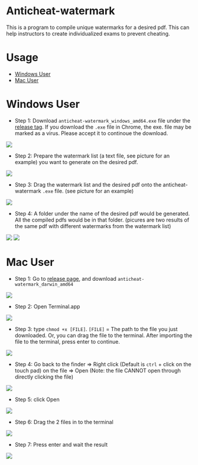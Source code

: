 # Anticheat-watermark
This is a program to compile unique watermarks for a desired pdf. This can help instructors to create individualized exams to prevent cheating.

# Usage
- [Windows User](https://github.com/hare1039/anticheat-watermark#windows-usage)
- [Mac User](https://github.com/hare1039/anticheat-watermark#mac-usage)

# Windows User
- Step 1: Download `anticheat-watermark_windows_amd64.exe` file under the [release tag](https://github.com/hare1039/anticheat-watermark/releases). If you download the `.exe` file in Chrome, the exe. file may be marked as a virus. Please accept it to continoue the download. 

![](https://i.imgur.com/7tAbN2Y.png)
- Step 2: Prepare the watermark list (a text file, see picture for an example) you want to generate on the desired pdf.

![](https://i.imgur.com/hMFfxLl.jpg)
- Step 3: Drag the watermark list and the desired pdf onto the anticheat-watermark `.exe` file. (see picture for an example)

![](https://i.imgur.com/lOgnW22.png)
- Step 4: A folder under the name of the desired pdf would be generated. All the compiled pdfs would be in that folder. (picures are two results of the same pdf with different watermarks from the watermark list)

![](https://i.imgur.com/WbxmbeL.jpg)
![](https://i.imgur.com/MPqVuot.jpg)

# Mac User 
- Step 1: Go to [release page](https://github.com/hare1039/anticheat-watermark/releases), and download `anticheat-watermark_darwin_amd64`

![](https://i.imgur.com/RYFan72.png)
- Step 2: Open Terminal.app

![](https://i.imgur.com/LZCNaoJ.png)
- Step 3: type `chmod +x [FILE]`. `[FILE]` = The path to the file you just downloaded. Or, you can drag the file to the terminal. After importing the file to the terminal, press enter to continue.

![](https://i.imgur.com/Hr0VyVi.png)
- Step 4: Go back to the finder => Right click (Default is `ctrl` + click on the touch pad) on the file => Open 
(Note: the file CANNOT open through directly clicking the file)

![](https://i.imgur.com/lLUoI7z.png)
- Step 5: click Open

![](https://i.imgur.com/peihHRE.png)
- Step 6: Drag the 2 files in to the terminal

![](https://i.imgur.com/9ghwLji.png)
- Step 7: Press enter and wait the result

![](https://i.imgur.com/cnUTS5y.png)
